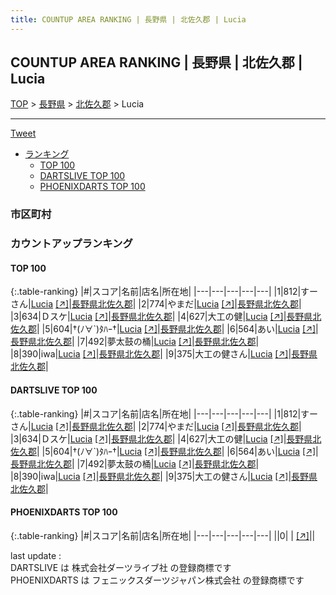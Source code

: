 ```yaml
---
title: COUNTUP AREA RANKING | 長野県 | 北佐久郡 | Lucia
---
```

## COUNTUP AREA RANKING | 長野県 | 北佐久郡 | Lucia

[TOP](/darts/rank/) > [長野県](/darts/rank/長野県/) > [北佐久郡](/darts/rank/長野県/北佐久郡/) > Lucia

___

<a href="https://twitter.com/share?ref_src=twsrc%5Etfw" data-text="COUNTUP AREA RANKING | 長野県北佐久郡Lucia" class="twitter-share-button" data-hashtags="DARTSLIVE,PHOENIXDARTS,darts,ダーツ" data-show-count="false">Tweet</a>

* [ランキング](#カウントアップランキング)
    * [TOP 100](#top-100)
    * [DARTSLIVE TOP 100](#dartslive-top-100)
    * [PHOENIXDARTS TOP 100](#phoenixdarts-top-100)

### 市区町村

<ul>

</ul>

### カウントアップランキング

#### TOP 100



{:.table-ranking}
|#|スコア|名前|店名|所在地|
|---|---|---|---|---|
|1|812|<span class="rank-name-dl">すーさん</span>|<a href="/darts/rank/shops/04a267c2d6b799340d9b047a20a7ba1e.html">Lucia</a> <a href="https://search.dartslive.com/jp/shop/04a267c2d6b799340d9b047a20a7ba1e">[↗]</a>|<a href="/darts/rank/長野県/北佐久郡">長野県北佐久郡</a>|
|2|774|<span class="rank-name-dl">やまだ</span>|<a href="/darts/rank/shops/04a267c2d6b799340d9b047a20a7ba1e.html">Lucia</a> <a href="https://search.dartslive.com/jp/shop/04a267c2d6b799340d9b047a20a7ba1e">[↗]</a>|<a href="/darts/rank/長野県/北佐久郡">長野県北佐久郡</a>|
|3|634|<span class="rank-name-dl">Ｄスケ</span>|<a href="/darts/rank/shops/04a267c2d6b799340d9b047a20a7ba1e.html">Lucia</a> <a href="https://search.dartslive.com/jp/shop/04a267c2d6b799340d9b047a20a7ba1e">[↗]</a>|<a href="/darts/rank/長野県/北佐久郡">長野県北佐久郡</a>|
|4|627|<span class="rank-name-dl">大工の健</span>|<a href="/darts/rank/shops/04a267c2d6b799340d9b047a20a7ba1e.html">Lucia</a> <a href="https://search.dartslive.com/jp/shop/04a267c2d6b799340d9b047a20a7ba1e">[↗]</a>|<a href="/darts/rank/長野県/北佐久郡">長野県北佐久郡</a>|
|5|604|<span class="rank-name-dl">†(ﾉ∀`)ﾀﾊｰ†</span>|<a href="/darts/rank/shops/04a267c2d6b799340d9b047a20a7ba1e.html">Lucia</a> <a href="https://search.dartslive.com/jp/shop/04a267c2d6b799340d9b047a20a7ba1e">[↗]</a>|<a href="/darts/rank/長野県/北佐久郡">長野県北佐久郡</a>|
|6|564|<span class="rank-name-dl">あい</span>|<a href="/darts/rank/shops/04a267c2d6b799340d9b047a20a7ba1e.html">Lucia</a> <a href="https://search.dartslive.com/jp/shop/04a267c2d6b799340d9b047a20a7ba1e">[↗]</a>|<a href="/darts/rank/長野県/北佐久郡">長野県北佐久郡</a>|
|7|492|<span class="rank-name-dl">夢太鼓の桶</span>|<a href="/darts/rank/shops/04a267c2d6b799340d9b047a20a7ba1e.html">Lucia</a> <a href="https://search.dartslive.com/jp/shop/04a267c2d6b799340d9b047a20a7ba1e">[↗]</a>|<a href="/darts/rank/長野県/北佐久郡">長野県北佐久郡</a>|
|8|390|<span class="rank-name-dl">iwa</span>|<a href="/darts/rank/shops/04a267c2d6b799340d9b047a20a7ba1e.html">Lucia</a> <a href="https://search.dartslive.com/jp/shop/04a267c2d6b799340d9b047a20a7ba1e">[↗]</a>|<a href="/darts/rank/長野県/北佐久郡">長野県北佐久郡</a>|
|9|375|<span class="rank-name-dl">大工の健さん</span>|<a href="/darts/rank/shops/04a267c2d6b799340d9b047a20a7ba1e.html">Lucia</a> <a href="https://search.dartslive.com/jp/shop/04a267c2d6b799340d9b047a20a7ba1e">[↗]</a>|<a href="/darts/rank/長野県/北佐久郡">長野県北佐久郡</a>|


#### DARTSLIVE TOP 100



{:.table-ranking}
|#|スコア|名前|店名|所在地|
|---|---|---|---|---|
|1|812|<span class="rank-name-dl">すーさん</span>|<a href="/darts/rank/shops/04a267c2d6b799340d9b047a20a7ba1e.html">Lucia</a> <a href="https://search.dartslive.com/jp/shop/04a267c2d6b799340d9b047a20a7ba1e">[↗]</a>|<a href="/darts/rank/長野県/北佐久郡">長野県北佐久郡</a>|
|2|774|<span class="rank-name-dl">やまだ</span>|<a href="/darts/rank/shops/04a267c2d6b799340d9b047a20a7ba1e.html">Lucia</a> <a href="https://search.dartslive.com/jp/shop/04a267c2d6b799340d9b047a20a7ba1e">[↗]</a>|<a href="/darts/rank/長野県/北佐久郡">長野県北佐久郡</a>|
|3|634|<span class="rank-name-dl">Ｄスケ</span>|<a href="/darts/rank/shops/04a267c2d6b799340d9b047a20a7ba1e.html">Lucia</a> <a href="https://search.dartslive.com/jp/shop/04a267c2d6b799340d9b047a20a7ba1e">[↗]</a>|<a href="/darts/rank/長野県/北佐久郡">長野県北佐久郡</a>|
|4|627|<span class="rank-name-dl">大工の健</span>|<a href="/darts/rank/shops/04a267c2d6b799340d9b047a20a7ba1e.html">Lucia</a> <a href="https://search.dartslive.com/jp/shop/04a267c2d6b799340d9b047a20a7ba1e">[↗]</a>|<a href="/darts/rank/長野県/北佐久郡">長野県北佐久郡</a>|
|5|604|<span class="rank-name-dl">†(ﾉ∀`)ﾀﾊｰ†</span>|<a href="/darts/rank/shops/04a267c2d6b799340d9b047a20a7ba1e.html">Lucia</a> <a href="https://search.dartslive.com/jp/shop/04a267c2d6b799340d9b047a20a7ba1e">[↗]</a>|<a href="/darts/rank/長野県/北佐久郡">長野県北佐久郡</a>|
|6|564|<span class="rank-name-dl">あい</span>|<a href="/darts/rank/shops/04a267c2d6b799340d9b047a20a7ba1e.html">Lucia</a> <a href="https://search.dartslive.com/jp/shop/04a267c2d6b799340d9b047a20a7ba1e">[↗]</a>|<a href="/darts/rank/長野県/北佐久郡">長野県北佐久郡</a>|
|7|492|<span class="rank-name-dl">夢太鼓の桶</span>|<a href="/darts/rank/shops/04a267c2d6b799340d9b047a20a7ba1e.html">Lucia</a> <a href="https://search.dartslive.com/jp/shop/04a267c2d6b799340d9b047a20a7ba1e">[↗]</a>|<a href="/darts/rank/長野県/北佐久郡">長野県北佐久郡</a>|
|8|390|<span class="rank-name-dl">iwa</span>|<a href="/darts/rank/shops/04a267c2d6b799340d9b047a20a7ba1e.html">Lucia</a> <a href="https://search.dartslive.com/jp/shop/04a267c2d6b799340d9b047a20a7ba1e">[↗]</a>|<a href="/darts/rank/長野県/北佐久郡">長野県北佐久郡</a>|
|9|375|<span class="rank-name-dl">大工の健さん</span>|<a href="/darts/rank/shops/04a267c2d6b799340d9b047a20a7ba1e.html">Lucia</a> <a href="https://search.dartslive.com/jp/shop/04a267c2d6b799340d9b047a20a7ba1e">[↗]</a>|<a href="/darts/rank/長野県/北佐久郡">長野県北佐久郡</a>|


#### PHOENIXDARTS TOP 100



{:.table-ranking}
|#|スコア|名前|店名|所在地|
|---|---|---|---|---|
||0|<span class="rank-name-dl"> </span>|<a href="/darts/rank/shops/.html"></a> <a href="">[↗]</a>|<a href="/darts/rank//"></a>|


<div class="footer border-top border-gray-light mt-5 pt-3 text-right text-gray">
    last update : <span style="font-weight: italic" id="foot_last_modified"></span><br />
    DARTSLIVE は 株式会社ダーツライブ社 の登録商標です<br />
    PHOENIXDARTS は フェニックスダーツジャパン株式会社 の登録商標です<br />
</div>

<script src="https://cdnjs.cloudflare.com/ajax/libs/jquery.tablesorter/2.31.3/js/jquery.tablesorter.min.js" integrity="sha512-qzgd5cYSZcosqpzpn7zF2ZId8f/8CHmFKZ8j7mU4OUXTNRd5g+ZHBPsgKEwoqxCtdQvExE5LprwwPAgoicguNg==" crossorigin="anonymous" referrerpolicy="no-referrer"></script>
<link rel="stylesheet" href="https://cdnjs.cloudflare.com/ajax/libs/jquery.tablesorter/2.31.3/css/theme.default.min.css" integrity="sha512-wghhOJkjQX0Lh3NSWvNKeZ0ZpNn+SPVXX1Qyc9OCaogADktxrBiBdKGDoqVUOyhStvMBmJQ8ZdMHiR3wuEq8+w==" crossorigin="anonymous" referrerpolicy="no-referrer" />
<script>
$(function() {
    $(".table-ranking").tablesorter({sortList:[[0, 0]]});
    $("#foot_last_modified").text(formatDate(new Date(document.lastModified), 'yyyy-MM-dd HH:mm:ss'));
});
</script>

<script async src="https://platform.twitter.com/widgets.js" charset="utf-8"></script>